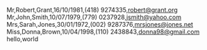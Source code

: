 Mr,Robert,Grant,16/10/1981,(418) 9274335,robert@grant.org
Mr,John,Smith,10/07/1979,(779) 0237928,jsmith@yahoo.com
Mrs,Sarah,Jones,30/01/1972,(002) 9287376,mrsjones@jones.net
Miss,Donna,Brown,10/04/1998,(110) 2438843,donna98@gmail.com
hello,world
